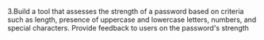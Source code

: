 3.Build a tool that assesses the strength of a password based on criteria such as length, presence of uppercase and lowercase letters, numbers, and special characters. Provide feedback to users on the password's strength
